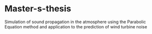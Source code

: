 # Master-s-thesis
Simulation of sound propagation in the atmosphere using the Parabolic Equation method and application to the prediction of wind turbine noise
